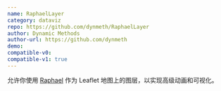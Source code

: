 ```yaml
---
name: RaphaelLayer
category: dataviz
repo: https://github.com/dynmeth/RaphaelLayer
author: Dynamic Methods
author-url: https://github.com/dynmeth
demo: 
compatible-v0:
compatible-v1: true
---
```


允许你使用 <a href="http://raphaeljs.com/">Raphael</a> 作为 Leaflet 地图上的图层，以实现高级动画和可视化。
